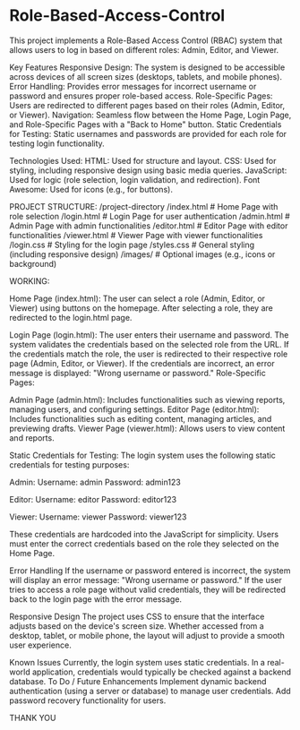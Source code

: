 # Role-Based-Access-Control
This project implements a Role-Based Access Control (RBAC) system that allows users to log in based on different roles: Admin, Editor, and Viewer.

Key Features
Responsive Design: The system is designed to be accessible across devices of all screen sizes (desktops, tablets, and mobile phones).
Error Handling: Provides error messages for incorrect username or password and ensures proper role-based access.
Role-Specific Pages: Users are redirected to different pages based on their roles (Admin, Editor, or Viewer).
Navigation: Seamless flow between the Home Page, Login Page, and Role-Specific Pages with a "Back to Home" button.
Static Credentials for Testing: Static usernames and passwords are provided for each role for testing login functionality.

Technologies Used:
HTML: Used for structure and layout.
CSS: Used for styling, including responsive design using basic media queries.
JavaScript: Used for logic (role selection, login validation, and redirection).
Font Awesome: Used for icons (e.g., for buttons).

PROJECT STRUCTURE:
/project-directory
    /index.html       # Home Page with role selection
    /login.html       # Login Page for user authentication
    /admin.html       # Admin Page with admin functionalities
    /editor.html      # Editor Page with editor functionalities
    /viewer.html      # Viewer Page with viewer functionalities
    /login.css        # Styling for the login page
    /styles.css       # General styling (including responsive design)
    /images/           # Optional images (e.g., icons or background)


WORKING:

Home Page (index.html):
The user can select a role (Admin, Editor, or Viewer) using buttons on the homepage. After selecting a role, they are redirected to the login.html page.

Login Page (login.html):
The user enters their username and password.
The system validates the credentials based on the selected role from the URL.
If the credentials match the role, the user is redirected to their respective role page (Admin, Editor, or Viewer).
If the credentials are incorrect, an error message is displayed: "Wrong username or password."
Role-Specific Pages:

Admin Page (admin.html): Includes functionalities such as viewing reports, managing users, and configuring settings.
Editor Page (editor.html): Includes functionalities such as editing content, managing articles, and previewing drafts.
Viewer Page (viewer.html): Allows users to view content and reports.

Static Credentials for Testing:
The login system uses the following static credentials for testing purposes:

Admin:
Username: admin
Password: admin123

Editor:
Username: editor
Password: editor123

Viewer:
Username: viewer
Password: viewer123

These credentials are hardcoded into the JavaScript for simplicity. Users must enter the correct credentials based on the role they selected on the Home Page.

Error Handling
If the username or password entered is incorrect, the system will display an error message:
"Wrong username or password."
If the user tries to access a role page without valid credentials, they will be redirected back to the login page with the error message.

Responsive Design
The project uses CSS to ensure that the interface adjusts based on the device's screen size. Whether accessed from a desktop, tablet, or mobile phone, the layout will adjust to provide a smooth user experience.

Known Issues
  Currently, the login system uses static credentials. In a real-world application, credentials would typically be checked against a backend database.
To Do / Future Enhancements
  Implement dynamic backend authentication (using a server or database) to manage user credentials.
  Add password recovery functionality for users.

THANK YOU
